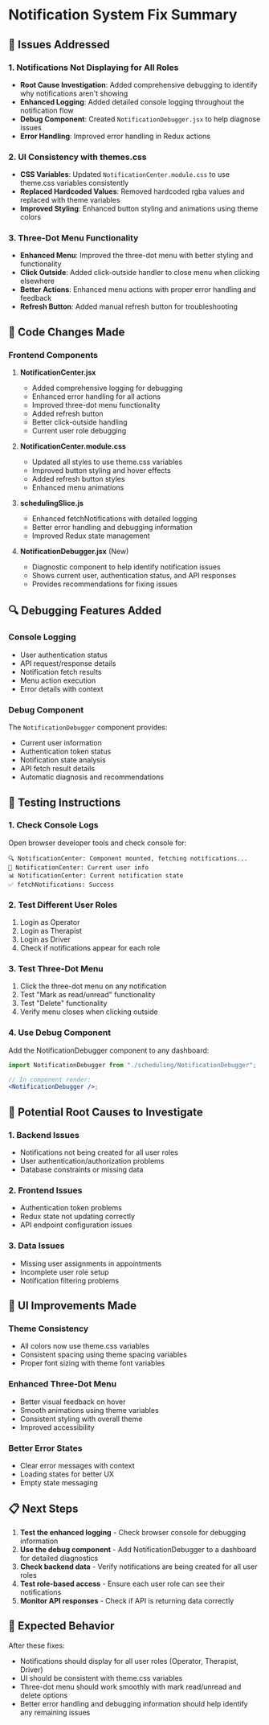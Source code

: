 # Notification System Fix Summary

## 🎯 Issues Addressed

### 1. **Notifications Not Displaying for All Roles**

- **Root Cause Investigation**: Added comprehensive debugging to identify why notifications aren't showing
- **Enhanced Logging**: Added detailed console logging throughout the notification flow
- **Debug Component**: Created `NotificationDebugger.jsx` to help diagnose issues
- **Error Handling**: Improved error handling in Redux actions

### 2. **UI Consistency with themes.css**

- **CSS Variables**: Updated `NotificationCenter.module.css` to use theme.css variables consistently
- **Replaced Hardcoded Values**: Removed hardcoded rgba values and replaced with theme variables
- **Improved Styling**: Enhanced button styling and animations using theme colors

### 3. **Three-Dot Menu Functionality**

- **Enhanced Menu**: Improved the three-dot menu with better styling and functionality
- **Click Outside**: Added click-outside handler to close menu when clicking elsewhere
- **Better Actions**: Enhanced menu actions with proper error handling and feedback
- **Refresh Button**: Added manual refresh button for troubleshooting

## 🔧 Code Changes Made

### Frontend Components

1. **NotificationCenter.jsx**

   - Added comprehensive logging for debugging
   - Enhanced error handling for all actions
   - Improved three-dot menu functionality
   - Added refresh button
   - Better click-outside handling
   - Current user role debugging

2. **NotificationCenter.module.css**

   - Updated all styles to use theme.css variables
   - Improved button styling and hover effects
   - Added refresh button styles
   - Enhanced menu animations

3. **schedulingSlice.js**

   - Enhanced fetchNotifications with detailed logging
   - Better error handling and debugging information
   - Improved Redux state management

4. **NotificationDebugger.jsx** (New)
   - Diagnostic component to help identify notification issues
   - Shows current user, authentication status, and API responses
   - Provides recommendations for fixing issues

## 🔍 Debugging Features Added

### Console Logging

- User authentication status
- API request/response details
- Notification fetch results
- Menu action execution
- Error details with context

### Debug Component

The `NotificationDebugger` component provides:

- Current user information
- Authentication token status
- Notification state analysis
- API fetch result details
- Automatic diagnosis and recommendations

## 🚀 Testing Instructions

### 1. **Check Console Logs**

Open browser developer tools and check console for:

```
🔍 NotificationCenter: Component mounted, fetching notifications...
👤 NotificationCenter: Current user info
📊 NotificationCenter: Current notification state
✅ fetchNotifications: Success
```

### 2. **Test Different User Roles**

1. Login as Operator
2. Login as Therapist
3. Login as Driver
4. Check if notifications appear for each role

### 3. **Test Three-Dot Menu**

1. Click the three-dot menu on any notification
2. Test "Mark as read/unread" functionality
3. Test "Delete" functionality
4. Verify menu closes when clicking outside

### 4. **Use Debug Component**

Add the NotificationDebugger component to any dashboard:

```jsx
import NotificationDebugger from "./scheduling/NotificationDebugger";

// In component render:
<NotificationDebugger />;
```

## 🔧 Potential Root Causes to Investigate

### 1. **Backend Issues**

- Notifications not being created for all user roles
- User authentication/authorization problems
- Database constraints or missing data

### 2. **Frontend Issues**

- Authentication token problems
- Redux state not updating correctly
- API endpoint configuration issues

### 3. **Data Issues**

- Missing user assignments in appointments
- Incomplete user role setup
- Notification filtering problems

## 🎨 UI Improvements Made

### Theme Consistency

- All colors now use theme.css variables
- Consistent spacing using theme spacing variables
- Proper font sizing with theme font variables

### Enhanced Three-Dot Menu

- Better visual feedback on hover
- Smooth animations using theme variables
- Consistent styling with overall theme
- Improved accessibility

### Better Error States

- Clear error messages with context
- Loading states for better UX
- Empty state messaging

## 📋 Next Steps

1. **Test the enhanced logging** - Check browser console for debugging information
2. **Use the debug component** - Add NotificationDebugger to a dashboard for detailed diagnostics
3. **Check backend data** - Verify notifications are being created for all user roles
4. **Test role-based access** - Ensure each user role can see their notifications
5. **Monitor API responses** - Check if API is returning data correctly

## 🎯 Expected Behavior

After these fixes:

- Notifications should display for all user roles (Operator, Therapist, Driver)
- UI should be consistent with theme.css variables
- Three-dot menu should work smoothly with mark read/unread and delete options
- Better error handling and debugging information should help identify any remaining issues

